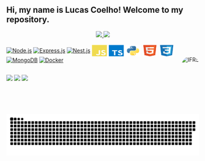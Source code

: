 ## Hi, my name is Lucas Coelho! Welcome to my repository.
<div align="center">
  <a href="https://github.com/ludico1959">
  <img height="180em" src="https://github-readme-stats.vercel.app/api?username=ludico1959&show_icons=true&theme=merko&include_all_commits=true&count_private=true"/>
  <img height="180em" src="https://github-readme-stats.vercel.app/api/top-langs/?username=ludico1959&layout=compact&langs_count=7&theme=merko"/>
</div>
<div><br>
  <a href = "https://nodejs.org/en/"><img align="center" alt="Node.js" title="Node.js" height="30" width="40" src="https://cdn.jsdelivr.net/gh/devicons/devicon/icons/nodejs/nodejs-original.svg"></a>
   <a href = "https://expressjs.com/pt-br/"><img align="center" alt="Express.js" title="Express.js" height="30" width="40" src="https://cdn.jsdelivr.net/gh/devicons/devicon/icons/express/express-original.svg"></a>
    <a href = "https://nestjs.com/"><img align="center" alt="Nest.js" title="Nest.js" height="30" width="40" src="https://cdn.jsdelivr.net/gh/devicons/devicon/icons/nestjs/nestjs-plain.svg"></a>
  <a href = "https://www.javascript.com/"><img align="center" alt="JavaScript" title="JavaScript" height="30" width="40" src="https://raw.githubusercontent.com/devicons/devicon/master/icons/javascript/javascript-plain.svg"></a>
  <a href = "https://www.typescriptlang.org/"><img align="center" alt="TypeScript" title="TypeScript" height="30" width="40" src="https://raw.githubusercontent.com/devicons/devicon/master/icons/typescript/typescript-plain.svg"></a>
  <a href = "https://www.python.org/https://www.python.org/"><img align="center" alt="Python" title="Python" height="30" width="40" src="https://raw.githubusercontent.com/devicons/devicon/master/icons/python/python-original.svg"></a>
  <a href = "https://developer.mozilla.org/pt-BR/docs/Web/HTML"><img align="center" alt="HTML" title="HTML" height="30" width="40" src="https://raw.githubusercontent.com/devicons/devicon/master/icons/html5/html5-original.svg"></a>
  <a href = "https://developer.mozilla.org/pt-BR/docs/Web/CSS"><img align="center" alt="CSS" title="CSS" height="30" width="40" src="https://raw.githubusercontent.com/devicons/devicon/master/icons/css3/css3-original.svg"></a>
  <a href = "https://www.mongodb.com/pt-br/1"><img align="center" alt="MongoDB" title="MongoDB and Mongoose" height="30" width="40" src="https://cdn.jsdelivr.net/gh/devicons/devicon/icons/mongodb/mongodb-plain.svg"></a>
  <a href = "https://www.docker.com/"><img align="center" alt="Docker" title="Docker" height="30" width="40" src="https://cdn.jsdelivr.net/gh/devicons/devicon/icons/docker/docker-plain.svg"></a>
  <img align="right" alt="IFRS" height="150" style="border-radius:50px;" src="https://pt.wikipedia.org/wiki/Ficheiro:Logotipo_IFET.svg">
</div>  
  
  ##
 
<div> 
  <a href = "mailto:ludico1959@gmail.com"><img src="https://img.shields.io/badge/-Gmail-%23333?style=for-the-badge&logo=gmail&logoColor=white" target="_blank"></a>
  <a href="https://www.linkedin.com/in/lucas-coelho-16a935109/" target="_blank"><img src="https://img.shields.io/badge/-LinkedIn-%230077B5?style=for-the-badge&logo=linkedin&logoColor=white" target="_blank"></a> 
  <a href="https://www.instagram.com/ludico1959/" target="_blank"><img src="https://img.shields.io/badge/Instagram-E4405F?style=for-the-badge&logo=instagram&logoColor=white" target="_blank"></a>
  
  ![Snake animation](https://github.com/ludico1959/ludico1959/blob/output/github-contribution-grid-snake.svg)
</div>

